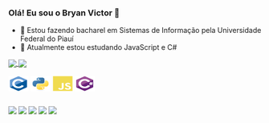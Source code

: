 ### Olá! Eu sou o Bryan Victor 👋

- 🏫 Estou fazendo bacharel em Sistemas de Informação pela Universidade Federal do Piauí 
- 📖 Atualmente estou estudando JavaScript e C#

<a href="https://github.com/BryanVictorr/github-readme-stats">
  <img height=170 align="center" src="https://github-readme-stats.vercel.app/api?username=BryanVictorr&show_icons=true&theme=transparent&text_color=FFFFFF" />
</a>
<a href="https://github.com/BryanVictorr/convoychat">
  <img height=170 align="center" src="https://github-readme-stats.vercel.app/api/top-langs?username=BryanVictorr&layout=compact&langs_count=8&card_width=320&theme=transparent" />
</a>

<div style="display: inline_block"><br>
  <img align="center" alt="Bryan-C" height="30" width="40" src="https://raw.githubusercontent.com/devicons/devicon/master/icons/c/c-original.svg">
  <img align="center" alt="Bryan-Python" height="30" width="40" src="https://raw.githubusercontent.com/devicons/devicon/master/icons/python/python-original.svg">
  <img align="center" alt="Bryan-Js" height="30" width="40" src="https://raw.githubusercontent.com/devicons/devicon/master/icons/javascript/javascript-plain.svg">
  <img align="center" alt="Bryan-Csharp" height="30" width="40" src="https://raw.githubusercontent.com/devicons/devicon/master/icons/csharp/csharp-original.svg">
</div>

##

<div>
  <a href="https://instagram.com/_bryannvictorr_" target="_blank"><img src="https://img.shields.io/badge/-Instagram-%23E4405F?style=for-the-badge&logo=instagram&logoColor=white" target="_blank"></a>
 	<a href="https://www.twitch.tv/daikke_" target="_blank"><img src="https://img.shields.io/badge/Twitch-9146FF?style=for-the-badge&logo=twitch&logoColor=white" target="_blank"></a>
 <a href="https://discord.gg/8bwyFRKc" target="_blank"><img src="https://img.shields.io/badge/Discord-7289DA?style=for-the-badge&logo=discord&logoColor=white" target="_blank"></a> 
  <a href = "mailto:briannvictorr@gmail.com"><img src="https://img.shields.io/badge/-Gmail-%23333?style=for-the-badge&logo=gmail&logoColor=white" target="_blank"></a>
  <a href="https://www.linkedin.com/in/bryan-victor-647256245" target="_blank"><img src="https://img.shields.io/badge/-LinkedIn-%230077B5?style=for-the-badge&logo=linkedin&logoColor=white" target="_blank"></a> 
</div>


